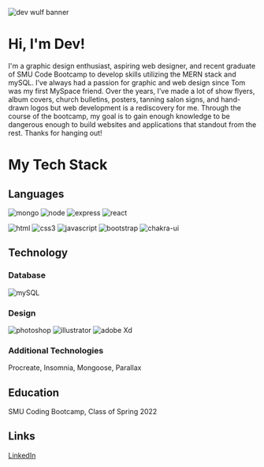 ![dev wulf banner](./src/images/970%C3%97250-still-banner.png)

<!--
**wulfsounds/wulfsounds** is a ✨ _special_ ✨ repository because its `README.md` (this file) appears on your GitHub profile.

Here are some ideas to get you started:

- 🔭 I’m currently working on ...
- 🌱 I’m currently learning ...
- 👯 I’m looking to collaborate on ...
- 🤔 I’m looking for help with ...
- 💬 Ask me about ...
- 📫 How to reach me: ...
- 😄 Pronouns: ...
- ⚡ Fun fact: ...
-->

# Hi, I'm Dev!

I'm a graphic design enthusiast, aspiring web designer, and recent graduate of SMU Code Bootcamp to develop skills utilizing the MERN stack and mySQL. I’ve always had a passion for graphic and web design since Tom was my first MySpace friend. Over the years, I’ve made a lot of show flyers, album covers, church bulletins, posters, tanning salon signs, and hand-drawn logos but web development is a rediscovery for me. Through the course of the bootcamp, my goal is to gain enough knowledge to be dangerous enough to build websites and applications that standout from the rest. Thanks for hanging out!

# My Tech Stack

## Languages

![mongo](https://img.shields.io/badge/MongoDB-4EA94B?style=for-the-badge&logo=mongodb&logoColor=white)
![node](https://img.shields.io/badge/Node.js-339933?style=for-the-badge&logo=nodedotjs&logoColor=white)
![express](https://img.shields.io/badge/Express.js-000000?style=for-the-badge&logo=express&logoColor=white)
![react](https://img.shields.io/badge/React-20232A?style=for-the-badge&logo=react&logoColor=61DAFB)

![html](https://img.shields.io/badge/HTML5-E34F26?style=for-the-badge&logo=html5&logoColor=white)
![css3](https://img.shields.io/badge/CSS3-1572B6?style=for-the-badge&logo=css3&logoColor=white)
![javascript](https://img.shields.io/badge/JavaScript-323330?style=for-the-badge&logo=javascript&logoColor=F7DF1E)
![bootstrap](https://img.shields.io/badge/Bootstrap-563D7C?style=for-the-badge&logo=bootstrap&logoColor=white)
![chakra-ui](https://img.shields.io/badge/Chakra--UI-319795?style=for-the-badge&logo=chakra-ui&logoColor=white)

## Technology

### Database
![mySQL](https://img.shields.io/badge/MySQL-005C84?style=for-the-badge&logo=mysql&logoColor=white)

### Design
![photoshop](https://img.shields.io/badge/Adobe%20Photoshop-31A8FF?style=for-the-badge&logo=Adobe%20Photoshop&logoColor=black)
![illustrator](https://img.shields.io/badge/Adobe%20Illustrator-FF9A00?style=for-the-badge&logo=adobe%20illustrator&logoColor=white)
![adobe Xd](https://img.shields.io/badge/Adobe%20XD-470137?style=for-the-badge&logo=Adobe%20XD&logoColor=#FF61F6)

### Additional Technologies
Procreate, Insomnia, Mongoose, Parallax

## Education
SMU Coding Bootcamp, Class of Spring 2022

## Links
[LinkedIn](https://www.linkedin.com/in/devwulf/)

<!-- MUSIC INFORMATION -->
